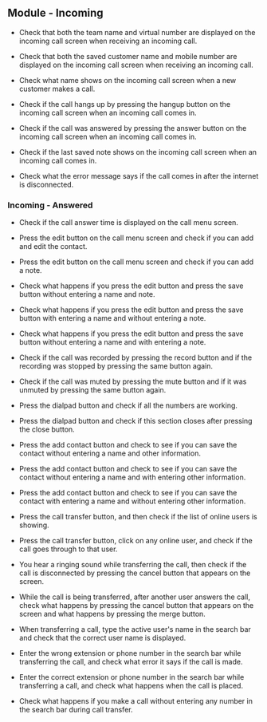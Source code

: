 ## Module - Incoming

* Check that both the team name and virtual number are displayed on the incoming call screen when receiving an incoming call.

* Check that both the saved customer name and mobile number are displayed on the incoming call screen when receiving an incoming call.

* Check what name shows on the incoming call screen when a new customer makes a call.

* Check if the call hangs up by pressing the hangup button on the incoming call screen when an incoming call comes in.

* Check if the call was answered by pressing the answer button on the incoming call screen when an incoming call comes in.

* Check if the last saved note shows on the incoming call screen when an incoming call comes in.

* Check what the error message says if the call comes in after the internet is disconnected.


### Incoming - Answered

* Check if the call answer time is displayed on the call menu screen.

* Press the edit button on the call menu screen and check if you can add and edit the contact.

* Press the edit button on the call menu screen and check if you can add a note.

* Check what happens if you press the edit button and press the save button without entering a name and note.

* Check what happens if you press the edit button and press the save button with entering a name and without entering a note.

* Check what happens if you press the edit button and press the save button without entering a name and with entering a note.

* Check if the call was recorded by pressing the record button and if the recording was stopped by pressing the same button again.

* Check if the call was muted by pressing the mute button and if it was unmuted by pressing the same button again.

* Press the dialpad button and check if all the numbers are working.

* Press the dialpad button and check if this section closes after pressing the close button.

* Press the add contact button and check to see if you can save the contact without entering a name and other information.

* Press the add contact button and check to see if you can save the contact without entering a name and with entering other information.

* Press the add contact button and check to see if you can save the contact with entering a name and without entering other information.

* Press the call transfer button, and then check if the list of online users is showing.

* Press the call transfer button, click on any online user, and check if the call goes through to that user.

* You hear a ringing sound while transferring the call, then check if the call is disconnected by pressing the cancel button that appears on the screen.

* While the call is being transferred, after another user answers the call, check what happens by pressing the cancel button that appears on the screen and what happens by pressing the merge button.

* When transferring a call, type the active user's name in the search bar and check that the correct user name is displayed.

* Enter the wrong extension or phone number in the search bar while transferring the call, and check what error it says if the call is made.


* Enter the correct extension or phone number in the search bar while transferring a call, and check what happens when the call is placed.

* Check what happens if you make a call without entering any number in the search bar during call transfer.

